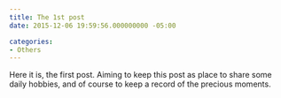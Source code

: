 ```yaml
---
title: The 1st post
date: 2015-12-06 19:59:56.000000000 -05:00

categories:
- Others
---
```

Here it is, the first post.
Aiming to keep this post as place to share some daily hobbies, and of course to keep a record of the precious moments.
